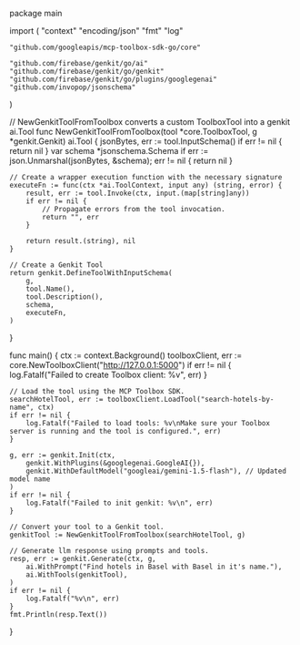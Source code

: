 package main

import (
	"context"
	"encoding/json"
	"fmt"
	"log"

	"github.com/googleapis/mcp-toolbox-sdk-go/core"

	"github.com/firebase/genkit/go/ai"
	"github.com/firebase/genkit/go/genkit"
	"github.com/firebase/genkit/go/plugins/googlegenai"
	"github.com/invopop/jsonschema"
)

// NewGenkitToolFromToolbox converts a custom ToolboxTool into a genkit ai.Tool
func NewGenkitToolFromToolbox(tool *core.ToolboxTool, g *genkit.Genkit) ai.Tool {
	jsonBytes, err := tool.InputSchema()
	if err != nil {
		return nil
	}
	var schema *jsonschema.Schema
	if err := json.Unmarshal(jsonBytes, &schema); err != nil {
		return nil
	}

	// Create a wrapper execution function with the necessary signature
	executeFn := func(ctx *ai.ToolContext, input any) (string, error) {
		result, err := tool.Invoke(ctx, input.(map[string]any))
		if err != nil {
			// Propagate errors from the tool invocation.
			return "", err
		}

		return result.(string), nil
	}

	// Create a Genkit Tool
	return genkit.DefineToolWithInputSchema(
		g,
		tool.Name(),
		tool.Description(),
		schema,
		executeFn,
	)
}

func main() {
	ctx := context.Background()
	toolboxClient, err := core.NewToolboxClient("http://127.0.0.1:5000")
	if err != nil {
		log.Fatalf("Failed to create Toolbox client: %v", err)
	}

	// Load the tool using the MCP Toolbox SDK.
	searchHotelTool, err := toolboxClient.LoadTool("search-hotels-by-name", ctx)
	if err != nil {
		log.Fatalf("Failed to load tools: %v\nMake sure your Toolbox server is running and the tool is configured.", err)
	}

	g, err := genkit.Init(ctx,
		genkit.WithPlugins(&googlegenai.GoogleAI{}),
		genkit.WithDefaultModel("googleai/gemini-1.5-flash"), // Updated model name
	)
	if err != nil {
		log.Fatalf("Failed to init genkit: %v\n", err)
	}

	// Convert your tool to a Genkit tool.
	genkitTool := NewGenkitToolFromToolbox(searchHotelTool, g)

	// Generate llm response using prompts and tools.
	resp, err := genkit.Generate(ctx, g,
		ai.WithPrompt("Find hotels in Basel with Basel in it's name."),
		ai.WithTools(genkitTool),
	)
	if err != nil {
		log.Fatalf("%v\n", err)
	}
	fmt.Println(resp.Text())
}
